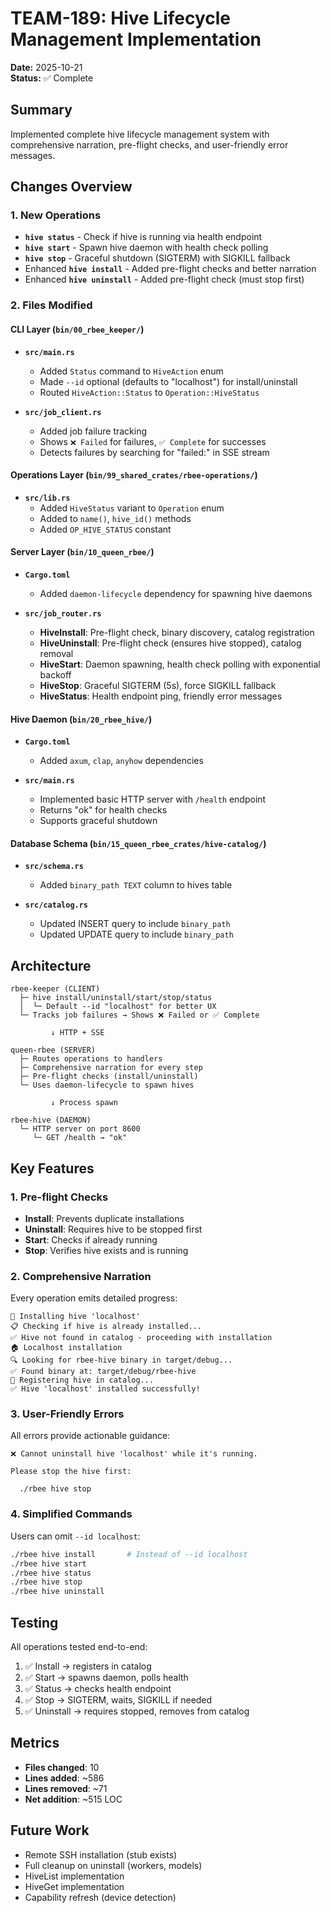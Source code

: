 # TEAM-189: Hive Lifecycle Management Implementation

**Date:** 2025-10-21  
**Status:** ✅ Complete

## Summary

Implemented complete hive lifecycle management system with comprehensive narration, pre-flight checks, and user-friendly error messages.

## Changes Overview

### 1. New Operations
- **`hive status`** - Check if hive is running via health endpoint
- **`hive start`** - Spawn hive daemon with health check polling
- **`hive stop`** - Graceful shutdown (SIGTERM) with SIGKILL fallback
- Enhanced **`hive install`** - Added pre-flight checks and better narration
- Enhanced **`hive uninstall`** - Added pre-flight check (must stop first)

### 2. Files Modified

#### CLI Layer (`bin/00_rbee_keeper/`)
- **`src/main.rs`**
  - Added `Status` command to `HiveAction` enum
  - Made `--id` optional (defaults to "localhost") for install/uninstall
  - Routed `HiveAction::Status` to `Operation::HiveStatus`

- **`src/job_client.rs`**
  - Added job failure tracking
  - Shows `❌ Failed` for failures, `✅ Complete` for successes
  - Detects failures by searching for "failed:" in SSE stream

#### Operations Layer (`bin/99_shared_crates/rbee-operations/`)
- **`src/lib.rs`**
  - Added `HiveStatus` variant to `Operation` enum
  - Added to `name()`, `hive_id()` methods
  - Added `OP_HIVE_STATUS` constant

#### Server Layer (`bin/10_queen_rbee/`)
- **`Cargo.toml`**
  - Added `daemon-lifecycle` dependency for spawning hive daemons

- **`src/job_router.rs`**
  - **HiveInstall**: Pre-flight check, binary discovery, catalog registration
  - **HiveUninstall**: Pre-flight check (ensures hive stopped), catalog removal
  - **HiveStart**: Daemon spawning, health check polling with exponential backoff
  - **HiveStop**: Graceful SIGTERM (5s), force SIGKILL fallback
  - **HiveStatus**: Health endpoint ping, friendly error messages

#### Hive Daemon (`bin/20_rbee_hive/`)
- **`Cargo.toml`**
  - Added `axum`, `clap`, `anyhow` dependencies

- **`src/main.rs`**
  - Implemented basic HTTP server with `/health` endpoint
  - Returns "ok" for health checks
  - Supports graceful shutdown

#### Database Schema (`bin/15_queen_rbee_crates/hive-catalog/`)
- **`src/schema.rs`**
  - Added `binary_path TEXT` column to hives table

- **`src/catalog.rs`**
  - Updated INSERT query to include `binary_path`
  - Updated UPDATE query to include `binary_path`

## Architecture

```
rbee-keeper (CLIENT)
  ├─ hive install/uninstall/start/stop/status
  │  └─ Default --id "localhost" for better UX
  └─ Tracks job failures → Shows ❌ Failed or ✅ Complete

         ↓ HTTP + SSE

queen-rbee (SERVER)
  ├─ Routes operations to handlers
  ├─ Comprehensive narration for every step
  ├─ Pre-flight checks (install/uninstall)
  └─ Uses daemon-lifecycle to spawn hives

         ↓ Process spawn

rbee-hive (DAEMON)
  └─ HTTP server on port 8600
     └─ GET /health → "ok"
```

## Key Features

### 1. Pre-flight Checks
- **Install**: Prevents duplicate installations
- **Uninstall**: Requires hive to be stopped first
- **Start**: Checks if already running
- **Stop**: Verifies hive exists and is running

### 2. Comprehensive Narration
Every operation emits detailed progress:
```
🔧 Installing hive 'localhost'
📋 Checking if hive is already installed...
✅ Hive not found in catalog - proceeding with installation
🏠 Localhost installation
🔍 Looking for rbee-hive binary in target/debug...
✅ Found binary at: target/debug/rbee-hive
📝 Registering hive in catalog...
✅ Hive 'localhost' installed successfully!
```

### 3. User-Friendly Errors
All errors provide actionable guidance:
```
❌ Cannot uninstall hive 'localhost' while it's running.

Please stop the hive first:

  ./rbee hive stop
```

### 4. Simplified Commands
Users can omit `--id localhost`:
```bash
./rbee hive install       # Instead of --id localhost
./rbee hive start
./rbee hive status
./rbee hive stop
./rbee hive uninstall
```

## Testing

All operations tested end-to-end:

1. ✅ Install → registers in catalog
2. ✅ Start → spawns daemon, polls health
3. ✅ Status → checks health endpoint
4. ✅ Stop → SIGTERM, waits, SIGKILL if needed
5. ✅ Uninstall → requires stopped, removes from catalog

## Metrics

- **Files changed**: 10
- **Lines added**: ~586
- **Lines removed**: ~71
- **Net addition**: ~515 LOC

## Future Work

- Remote SSH installation (stub exists)
- Full cleanup on uninstall (workers, models)
- HiveList implementation
- HiveGet implementation
- Capability refresh (device detection)
